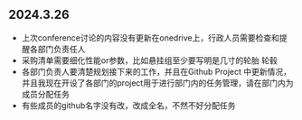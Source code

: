 ## 2024.3.26  
- 上次conference讨论的内容没有更新在onedrive上，行政人员需要检查和提醒各部门负责任人
- 采购清单需要细化性能or参数，比如悬挂组至少要写明是几寸的轮胎 轮毂
- 各部门负责人要清楚规划接下来的工作，并且在Github Project 中更新情况，并且我现在开设了各部门的project用于进行部门内的任务管理，请在部门内为成员分配任务
- 有些成员的github名字没有改，改成全名，不然不好分配任务
